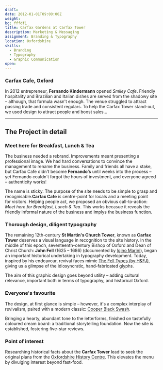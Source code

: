 ```yaml
---
draft: 
date: 2012-01-01T09:00:00Z
weight:
bg: fffdf1
title: Carfax Gardens at Carfax Tower
description: Marketing & Messaging
assignment: Branding & Typography
location: Oxfordshire
skills:
  - Branding
  - Typography
  - Graphic Communication
open:
---
```


### Carfax Cafe, Oxford

In 2012 entrepreneur, **Fernando Kindermann** opened _Smiley&nbsp;Cafe_. Friendly hospitality and Brazilian and Italian dishes are served from the shadowy site – although, that formula wasn't enough. The venue struggled to attract passing trade and consistent regulars. To help the Carfax Tower  stand-out, we used design to attract people and boost&nbsp;sales…

<!--### Preview
    <a ondragstart="return false" style="visibility:hidden;" class="btn portfolioVisibility" data-selector=".cell02" onclick="static();document.getElementById('togglebox').checked = true;">Logo</a> <a ondragstart="return false" style="visibility:hidden;" class="btn portfolioVisibility" data-selector=".cell14" onclick="static();document.getElementById('togglebox').checked = true;">Menu exterior</a> <a ondragstart="return false" style="visibility:hidden;" class="btn portfolioVisibility" data-selector=".cell13" onclick="static();document.getElementById('togglebox').checked = true;">Menu interior</a>
-->

<!--### Visit-->
<!--my link-->

* * *

## The Project in detail

<!--
### UX and code
### Branding and Graphic Communication
-->

### Meet here for Breakfast, Lunch & Tea

The business needed a rebrand. Improvements meant presenting a professional image. We had hard conversations to convince the management to rename the business. Family and friends all have a stake, but Carfax Cafe didn't become **Fernando’s** until weeks into the process – yet Fernando couldn't forgot the hours of investment, and everyone agreed – authenticity works!

The name is sticky. The purpose of the site needs to be simple to grasp <!--for visitors with limited English-->and recognisable.**Carfax&nbsp;Cafe** is centre-point for locals and a meeting point for&nbsp;visitors. Helping people act, we proposed an obvious call-to-action:<!-- was designed into the strap-line --> _Meet here for Breakfast, Lunch & Tea_. This works becasue it reveals the friendly informal nature of the business and implys the business&nbsp;function.

<!-- This is a fast food meetup for passers&nbsp;by. -->

### Thorough design, diligent typography

The remaining 12th-century **St Martin's Church Tower**, known as **Carfax Tower** deserves a visual language in recognition to the site history. In the middle of this epoch, seventeenth-century Bishop of Oxford and Dean of Christ Church: **John Fell** (1625 – 1686) (documented by [Igino Marini](https://iginomarini.com/fell/history/)), began an important historical undertaking in typography development. Today, inspired by his endeavour, revival faces mimic [The Fell Types (by H&FJ)](https://www.typography.com/fonts/historical-allsorts/inside/fell-types/), giving us a glimpse of the idiosyncratic, hand-fabricated glyphs.

The aim of this graphic design goes beyond utility – adding cultural relevance, important both in terms of typography, and historical&nbsp;Oxford.

### Everyone's favourite

The design, at first glance is simple – however, it's a complex interplay of revivalism, paired with a modern classic: [Cooper&nbsp;Black Swash](https://fontsinuse.com/typefaces/7357/cooper-black).

Bringing a hearty, abundant tone to the letterforms, finished on tastefully coloured cream board: a traditional storytelling foundation. Now the site is established, fostering five-star&nbsp;reviews.

### Point of interest

Researching historical facts about the **Carfax Tower** lead to seek the original plans from the [Oxfordshire History Centre](https://goo.gl/maps/acjE8RS4M4U2). This elevates the menu by divulging interest beyond&nbsp;fast-food.
